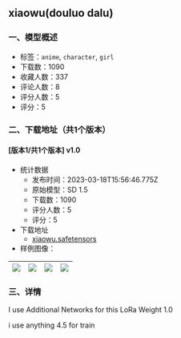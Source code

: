 ## xiaowu(douluo dalu)
### 一、模型概述

- 标签：`anime`, `character`, `girl`
- 下载数：1090
- 收藏人数：337
- 评论人数：8
- 评分人数：5
- 评分：5

### 二、下载地址（共1个版本）

#### [版本1/共1个版本] v1.0

- 统计数据
  - 发布时间：2023-03-18T15:56:46.775Z
  - 原始模型：SD 1.5
  - 下载数：1090
  - 评分人数：5
  - 评分：5
- 下载地址
  - [xiaowu.safetensors](https://civitai.com/api/download/models/25038)
- 样例图像：

| <img src="https://image.civitai.com/xG1nkqKTMzGDvpLrqFT7WA/65c9043d-3a8f-49d6-b866-327dfa0b4c00/width=450/275339.jpeg" /> | <img src="https://image.civitai.com/xG1nkqKTMzGDvpLrqFT7WA/f34886ec-57e4-4d0c-3f93-4a0633ab2f00/width=450/274042.jpeg" /> | <img src="https://image.civitai.com/xG1nkqKTMzGDvpLrqFT7WA/2445818a-4a18-4810-a158-ad30218ca000/width=450/274043.jpeg" /> | <img src="https://image.civitai.com/xG1nkqKTMzGDvpLrqFT7WA/17a81603-a702-4494-a07e-4b5eefb00e00/width=450/274103.jpeg" /> |
| ---- | ---- | ---- | ---- |


### 三、详情
<p>I use Additional Networks for this LoRa Weight 1.0</p><p>i use anything 4.5 for train</p>